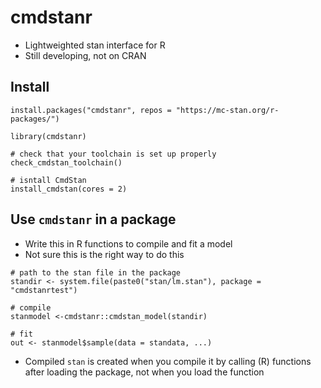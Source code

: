 # cmdstanr

* Lightweighted stan interface for R
* Still developing, not on CRAN

## Install

```
install.packages("cmdstanr", repos = "https://mc-stan.org/r-packages/")

library(cmdstanr)

# check that your toolchain is set up properly
check_cmdstan_toolchain()

# isntall CmdStan
install_cmdstan(cores = 2)
```

## Use `cmdstanr` in a package
* Write this in R functions to compile and fit a model
* Not sure this is the right way to do this

```
# path to the stan file in the package
standir <- system.file(paste0("stan/lm.stan"), package = "cmdstanrtest")

# compile
stanmodel <-cmdstanr::cmdstan_model(standir)

# fit
out <- stanmodel$sample(data = standata, ...)

```

* Compiled `stan` is created when you compile it by calling (R) functions after loading the package, not when you load the function